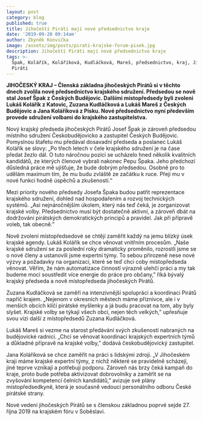 ```yaml
---
layout: post
category: blog
published: true
title: Jihočeští Piráti mají nové předsednictvo kraje
date: '2019-09-20 09:14am'
author: Zbyněk Konvička
image: /assets/img/posts/pirati-krajske-forum-pisek.jpg
description: Jihočeští Piráti mají nové předsednictvo kraje
tags: >-
  Špak, Kolářík, Koláříková, Kudláčková, Mareš, předsednictvo, kraj, Jihočeský,
  Piráti
---
```

__JIHOČESKÝ KRAJ – Členská základna jihočeských Pirátů si v těchto dnech zvolila nové předsednictvo krajského sdružení. Předsedou se nově stal Josef Špak z Českých Budějovic. Dalšími místopředsedy byli zvoleni Lukáš Kolářík z Katovic, Zuzana Kudláčková a Lukáš Mareš z Českých Budějovic a Jana Koláříková z Písku. Nové předsednictvo nyní především provede sdružení volbami do krajského zastupitelstva.__

Nový krajský předseda jihočeských Pirátů Josef Špak je zároveň předsedou místního sdružení Českobudějovicko a zastupitel Českých Budějovic. Pomyslnou štafetu mu předával dosavadní předseda a poslanec Lukáš Kolářík se slovy: „Po třech letech v čele krajského sdružení je na čase předat žezlo dál. O tuto náročnou pozici se ucházelo hned několik kvalitních kandidátů, ze kterých členové vybrali nakonec Pepu Špaka. Jeho předchozí důsledná práce mě ujišťuje, že bude dobrým předsedou. Osobně pro to udělám maximum tím, že mu budu zvláště ze začátku k ruce. Přeji mu v nové funkci hodně úspěchů a zkušeností.“

Mezi priority nového předsedy Josefa Špaka budou patřit reprezentace krajského sdružení, dohled nad hospodařením a rozvoj technických systémů. „Asi nejnáročnějším úkolem, který nás teď čeká, je zorganizovat krajské volby. Předsednictvo musí být dostatečně aktivní, a zároveň dbát na dodržování pirátských demokratických principů a pravidel. Jak při přípravě voleb, tak obecně.”

Nově zvolení místopředsedové se chtějí zaměřit každý na jemu blízký úsek krajské agendy. Lukáš Kolářík se chce věnovat vnitřním procesům. „Naše krajské sdružení se za poslední roky dramaticky proměnilo, rozrostli jsme se o nové členy a ustanovili jsme expertní týmy. To sebou přirozeně nese nové výzvy a požadavky na organizaci, které se teď chci coby místopředseda věnovat. Věřím, že nám automatizace činností výrazně ulehčí práci a my tak budeme moci soustředit více energie do práce pro občany,” říká bývalý krajský předseda a nově místopředseda jihočeských Pirátů. 

Zuzana Kudláčková se zaměří na intenzivnější spolupráci a koordinaci Pirátů napříč krajem. „Nejenom v okresních městech máme příznivce, ale i v menších obcích klíčí pirátské myšlenky a já budu pracovat na tom, aby byly slyšet. Krajské volby se týkají všech obcí, nejen těch velkých,” upřesňuje svou vizi další z místopředsedů Zuzana Kudláčková.

Lukáš Mareš si vezme na starost předávání svých zkušeností nabraných na budějovické radnici. „Chci se věnovat koordinaci krajských expertních týmů a důkladné přípravě na krajské volby,” dodává českobudějovický zastupitel.

Jana Koláříková se chce zaměřit na práci s lidskými zdroji. „V Jihočeském kraji máme krajské expertní týmy, z nichž některé se pravidelně scházejí, jiné teprve vznikají a potřebují podporu. Zároveň nás brzy čeká kampaň do kraje, proto bude potřeba aktivizovat dobrovolníky a zaměřit se na zvyšování kompetencí čelních kandidátů,” avizuje své plány místopředsedkyně, která je současně vedoucí personálního odboru České pirátské strany. 

Nové vedení jihočeských Pirátů se s členskou základnou poprvé sejde 27. října 2019 na krajském fóru v Soběslavi.
